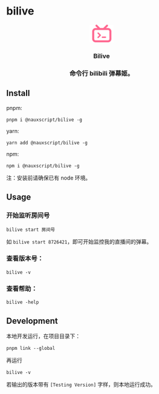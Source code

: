 # bilive

<p align="center"><img width=12.5% src="https://github.com/Nauxscript/bilive/blob/main/assets/bilive_pink.svg"></p>

<h3 align="center">Bilive</h3>

<h3 align="center">命令行 bilibili 弹幕姬。</h3>

## Install

pnpm:
```
pnpm i @nauxscript/bilive -g
```

yarn:
```
yarn add @nauxscript/bilive -g
```

npm:
```
npm i @nauxscript/bilive -g
```

注：安装前请确保已有 node 环境。

## Usage

### 开始监听房间号
```
bilive start 房间号
```

如 `bilive start 8726421`，即可开始监控我的直播间的弹幕。

### 查看版本号：
```
bilive -v
```

### 查看帮助：
```
bilive -help
```

## Development

本地开发运行，在项目目录下：

```
pnpm link --global
```

再运行

```
bilive -v
```

若输出的版本带有 `[Testing Version]` 字样，则本地运行成功。